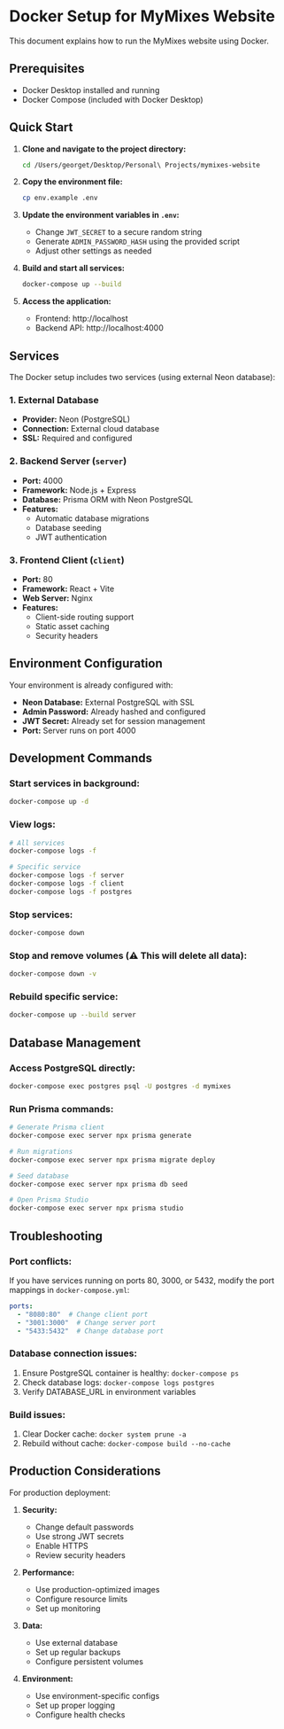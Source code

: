 # Docker Setup for MyMixes Website

This document explains how to run the MyMixes website using Docker.

## Prerequisites

- Docker Desktop installed and running
- Docker Compose (included with Docker Desktop)

## Quick Start

1. **Clone and navigate to the project directory:**
   ```bash
   cd /Users/georget/Desktop/Personal\ Projects/mymixes-website
   ```

2. **Copy the environment file:**
   ```bash
   cp env.example .env
   ```

3. **Update the environment variables in `.env`:**
   - Change `JWT_SECRET` to a secure random string
   - Generate `ADMIN_PASSWORD_HASH` using the provided script
   - Adjust other settings as needed

4. **Build and start all services:**
   ```bash
   docker-compose up --build
   ```

5. **Access the application:**
   - Frontend: http://localhost
   - Backend API: http://localhost:4000

## Services

The Docker setup includes two services (using external Neon database):

### 1. External Database
- **Provider:** Neon (PostgreSQL)
- **Connection:** External cloud database
- **SSL:** Required and configured

### 2. Backend Server (`server`)
- **Port:** 4000
- **Framework:** Node.js + Express
- **Database:** Prisma ORM with Neon PostgreSQL
- **Features:** 
  - Automatic database migrations
  - Database seeding
  - JWT authentication

### 3. Frontend Client (`client`)
- **Port:** 80
- **Framework:** React + Vite
- **Web Server:** Nginx
- **Features:**
  - Client-side routing support
  - Static asset caching
  - Security headers

## Environment Configuration

Your environment is already configured with:
- **Neon Database:** External PostgreSQL with SSL
- **Admin Password:** Already hashed and configured
- **JWT Secret:** Already set for session management
- **Port:** Server runs on port 4000

## Development Commands

### Start services in background:
```bash
docker-compose up -d
```

### View logs:
```bash
# All services
docker-compose logs -f

# Specific service
docker-compose logs -f server
docker-compose logs -f client
docker-compose logs -f postgres
```

### Stop services:
```bash
docker-compose down
```

### Stop and remove volumes (⚠️ This will delete all data):
```bash
docker-compose down -v
```

### Rebuild specific service:
```bash
docker-compose up --build server
```

## Database Management

### Access PostgreSQL directly:
```bash
docker-compose exec postgres psql -U postgres -d mymixes
```

### Run Prisma commands:
```bash
# Generate Prisma client
docker-compose exec server npx prisma generate

# Run migrations
docker-compose exec server npx prisma migrate deploy

# Seed database
docker-compose exec server npx prisma db seed

# Open Prisma Studio
docker-compose exec server npx prisma studio
```

## Troubleshooting

### Port conflicts:
If you have services running on ports 80, 3000, or 5432, modify the port mappings in `docker-compose.yml`:
```yaml
ports:
  - "8080:80"  # Change client port
  - "3001:3000"  # Change server port
  - "5433:5432"  # Change database port
```

### Database connection issues:
1. Ensure PostgreSQL container is healthy: `docker-compose ps`
2. Check database logs: `docker-compose logs postgres`
3. Verify DATABASE_URL in environment variables

### Build issues:
1. Clear Docker cache: `docker system prune -a`
2. Rebuild without cache: `docker-compose build --no-cache`

## Production Considerations

For production deployment:

1. **Security:**
   - Change default passwords
   - Use strong JWT secrets
   - Enable HTTPS
   - Review security headers

2. **Performance:**
   - Use production-optimized images
   - Configure resource limits
   - Set up monitoring

3. **Data:**
   - Use external database
   - Set up regular backups
   - Configure persistent volumes

4. **Environment:**
   - Use environment-specific configs
   - Set up proper logging
   - Configure health checks
